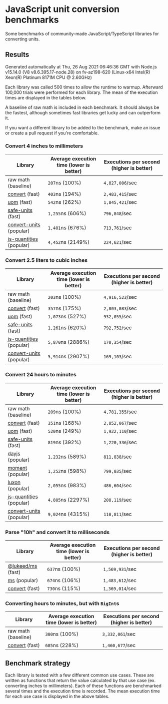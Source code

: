 # JavaScript unit conversion benchmarks

Some benchmarks of community-made JavaScript/TypeScript libraries for converting units.

## Results

<!-- beginblock(results) -->

Generated automatically at Thu, 26 Aug 2021 06:46:36 GMT with Node.js v15.14.0 (V8 v8.6.395.17-node.28) on fv-az198-620 (Linux-x64 Intel(R) Xeon(R) Platinum 8171M CPU @ 2.60GHz)

Each library was called 500 times to allow the runtime to warmup.
Afterward 100,000 trials were performed for each library.
The mean of the execution times are displayed in the tables below.

A baseline of raw math is included in each benchmark.
It should always be the fastest, although sometimes fast libraries get lucky and can outperform it.

If you want a different library to be added to the benchmark, make an issue or create a pull request if you're comfortable.

### Convert 4 inches to millimeters

| Library                                                            | Average execution time (lower is better) | Executions per second (higher is better) |
| ------------------------------------------------------------------ | ---------------------------------------- | ---------------------------------------- |
| raw math (baseline)                                                | `207`ns (100%)                           | `4,827,006`/sec                          |
| [convert](https://npmjs.com/package/convert) (fast)                | `403`ns (194%)                           | `2,483,415`/sec                          |
| [uom](https://npmjs.com/package/uom) (fast)                        | `542`ns (262%)                           | `1,845,421`/sec                          |
| [safe-units](https://npmjs.com/package/safe-units) (fast)          | `1,255`ns (606%)                         | `796,848`/sec                            |
| [convert-units](https://npmjs.com/package/convert-units) (popular) | `1,401`ns (676%)                         | `713,761`/sec                            |
| [js-quantities](https://npmjs.com/package/js-quantities) (popular) | `4,452`ns (2149%)                        | `224,621`/sec                            |

### Convert 2.5 liters to cubic inches

| Library                                                            | Average execution time (lower is better) | Executions per second (higher is better) |
| ------------------------------------------------------------------ | ---------------------------------------- | ---------------------------------------- |
| raw math (baseline)                                                | `203`ns (100%)                           | `4,916,523`/sec                          |
| [convert](https://npmjs.com/package/convert) (fast)                | `357`ns (175%)                           | `2,803,083`/sec                          |
| [uom](https://npmjs.com/package/uom) (fast)                        | `1,073`ns (527%)                         | `932,055`/sec                            |
| [safe-units](https://npmjs.com/package/safe-units) (fast)          | `1,261`ns (620%)                         | `792,752`/sec                            |
| [js-quantities](https://npmjs.com/package/js-quantities) (popular) | `5,870`ns (2886%)                        | `170,354`/sec                            |
| [convert-units](https://npmjs.com/package/convert-units) (popular) | `5,914`ns (2907%)                        | `169,103`/sec                            |

### Convert 24 hours to minutes

| Library                                                            | Average execution time (lower is better) | Executions per second (higher is better) |
| ------------------------------------------------------------------ | ---------------------------------------- | ---------------------------------------- |
| raw math (baseline)                                                | `209`ns (100%)                           | `4,781,355`/sec                          |
| [convert](https://npmjs.com/package/convert) (fast)                | `351`ns (168%)                           | `2,852,067`/sec                          |
| [uom](https://npmjs.com/package/uom) (fast)                        | `520`ns (249%)                           | `1,922,110`/sec                          |
| [safe-units](https://npmjs.com/package/safe-units) (fast)          | `819`ns (392%)                           | `1,220,336`/sec                          |
| [dayjs](https://npmjs.com/package/dayjs) (popular)                 | `1,232`ns (589%)                         | `811,838`/sec                            |
| [moment](https://npmjs.com/package/moment) (popular)               | `1,252`ns (598%)                         | `799,035`/sec                            |
| [luxon](https://npmjs.com/package/luxon) (popular)                 | `2,055`ns (983%)                         | `486,604`/sec                            |
| [js-quantities](https://npmjs.com/package/js-quantities) (popular) | `4,805`ns (2297%)                        | `208,119`/sec                            |
| [convert-units](https://npmjs.com/package/convert-units) (popular) | `9,024`ns (4315%)                        | `110,811`/sec                            |

### Parse "10h" and convert it to milliseconds

| Library                                                   | Average execution time (lower is better) | Executions per second (higher is better) |
| --------------------------------------------------------- | ---------------------------------------- | ---------------------------------------- |
| [@lukeed/ms](https://npmjs.com/package/@lukeed/ms) (fast) | `637`ns (100%)                           | `1,569,931`/sec                          |
| [ms](https://npmjs.com/package/ms) (popular)              | `674`ns (106%)                           | `1,483,612`/sec                          |
| [convert](https://npmjs.com/package/convert) (fast)       | `730`ns (115%)                           | `1,369,014`/sec                          |

### Converting hours to minutes, but with `BigInt`s

| Library                                             | Average execution time (lower is better) | Executions per second (higher is better) |
| --------------------------------------------------- | ---------------------------------------- | ---------------------------------------- |
| raw math (baseline)                                 | `300`ns (100%)                           | `3,332,061`/sec                          |
| [convert](https://npmjs.com/package/convert) (fast) | `685`ns (228%)                           | `1,460,677`/sec                          |

<!-- endblock(results) -->

## Benchmark strategy

Each library is tested with a few different common use cases.
These are written as functions that return the value calculated by that use case (ex. converting inches to millimeters).
Each of these functions are benchmarked several times and the execution time is recorded.
The mean execution time for each use case is displayed in the above tables.
